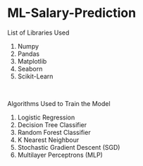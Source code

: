 # ML-Salary-Prediction

List of Libraries Used
1. Numpy
2. Pandas
3. Matplotlib
4. Seaborn
5. Scikit-Learn

<br/>

Algorithms Used to Train the Model
1. Logistic Regression
2. Decision Tree Classifier
3. Random Forest Classifier
4. K Nearest Neighbour
5. Stochastic Gradient Descent (SGD)
6. Multilayer Perceptrons (MLP)

